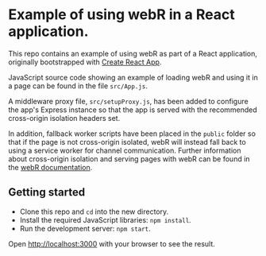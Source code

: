 # Example of using webR in a React application.

This repo contains an example of using webR as part of a React application, originally bootstrapped with [Create React App](https://github.com/facebook/create-react-app).

JavaScript source code showing an example of loading webR and using it in a page can be found in the file `src/App.js`.

A middleware proxy file, `src/setupProxy.js`, has been added to configure the app's Express instance so that the app is served with the recommended cross-origin isolation headers set.

In addition, fallback worker scripts have been placed in the `public` folder so that if the page is not cross-origin isolated, webR will instead fall back to using a service worker for channel communication. Further information about cross-origin isolation and serving pages with webR can be found in the [webR documentation](https://docs.r-wasm.org/webr/latest/serving.html).

## Getting started

* Clone this repo and `cd` into the new directory.
* Install the required JavaScript libraries: `npm install`.
* Run the development server: `npm start`.

Open [http://localhost:3000](http://localhost:3000) with your browser to see the result.
